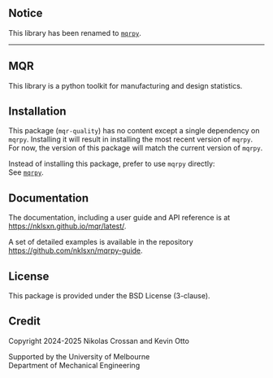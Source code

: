 Notice
------
This library has been renamed to [`mqrpy`](https://pypi.org/project/mqrpy/).

---

MQR
---
This library is a python toolkit for manufacturing and design statistics.

Installation
------------
This package (`mqr-quality`) has no content except a single dependency on `mqrpy`.
Installing it will result in installing the most recent version of `mqrpy`.
For now, the version of this package will match the current version of `mqrpy`.

Instead of installing this package, prefer to use `mqrpy` directly:<br>
See [`mqrpy`](https://pypi.org/project/mqrpy/).

Documentation
-------------
The documentation, including a user guide and API reference is at https://nklsxn.github.io/mqr/latest/.

A set of detailed examples is available in the repository https://github.com/nklsxn/mqrpy-guide.

License
-------
This package is provided under the BSD License (3-clause).

Credit
------
Copyright 2024-2025 Nikolas Crossan and Kevin Otto

Supported by the University of Melbourne<br>
Department of Mechanical Engineering
